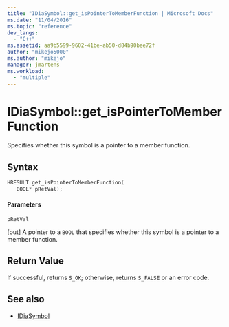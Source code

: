 ```yaml
---
title: "IDiaSymbol::get_isPointerToMemberFunction | Microsoft Docs"
ms.date: "11/04/2016"
ms.topic: "reference"
dev_langs:
  - "C++"
ms.assetid: aa9b5599-9602-41be-ab50-d84b90bee72f
author: "mikejo5000"
ms.author: "mikejo"
manager: jmartens
ms.workload:
  - "multiple"
---
```

# IDiaSymbol::get_isPointerToMemberFunction
Specifies whether this symbol is a pointer to a member function.

## Syntax

```C++
HRESULT get_isPointerToMemberFunction(
   BOOL* pRetVal);
```

#### Parameters
 `pRetVal`

[out] A pointer to a `BOOL` that specifies whether this symbol is a pointer to a member function.

## Return Value
 If successful, returns `S_OK`; otherwise, returns `S_FALSE` or an error code.

## See also
- [IDiaSymbol](../../debugger/debug-interface-access/idiasymbol.md)